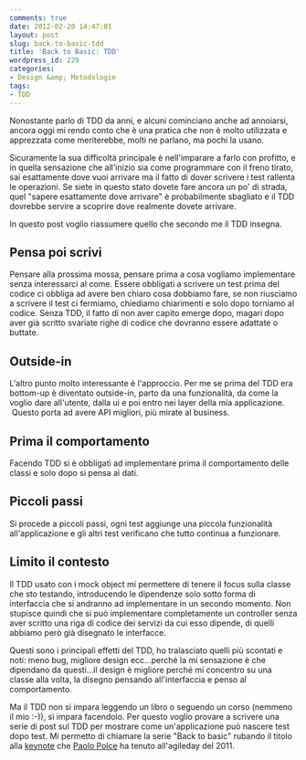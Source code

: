 ```yaml
---
comments: true
date: 2012-02-20 14:47:01
layout: post
slug: back-to-basic-tdd
title: 'Back to Basic: TDD'
wordpress_id: 229
categories:
- Design &amp; Metodologie
tags:
- TDD
---
```


Nonostante parlo di TDD da anni, e alcuni cominciano anche ad annoiarsi, ancora oggi mi rendo conto che è una pratica che non è molto utilizzata e apprezzata come meriterebbe, molti ne parlano, ma pochi la usano.

Sicuramente la sua difficoltà principale è nell'imparare a farlo con profitto, e in quella sensazione che all'inizio sia come programmare con il freno tirato, sai esattamente dove vuoi arrivare ma il fatto di dover scrivere i test rallenta le operazioni. Se siete in questo stato dovete fare ancora un po' di strada, quel "sapere esattamente dove arrivare" è probabilmente sbagliato e il TDD dovrebbe servire a scoprire dove realmente dovete arrivare.

In questo post voglio riassumere quello che secondo me il TDD insegna.


## Pensa poi scrivi


Pensare alla prossima mossa, pensare prima a cosa vogliamo implementare senza interessarci al come. Essere obbligati a scrivere un test prima del codice ci obbliga ad avere ben chiaro cosa dobbiamo fare, se non riusciamo a scrivere il test ci fermiamo, chiediamo chiarimenti e solo dopo torniamo al codice. Senza TDD, il fatto di non aver capito emerge dopo, magari dopo aver già scritto svariate righe di codice che dovranno essere adattate o buttate.


## Outside-in


L'altro punto molto interessante è l'approccio. Per me se prima del TDD era bottom-up è diventato outside-in, parto da una funzionalità, da come la voglio dare all'utente, dalla ui e poi entro nei layer della mia applicazione.  Questo porta ad avere API migliori, più mirate al business.


## Prima il comportamento


Facendo TDD si è obbligati ad implementare prima il comportamento delle classi e solo dopo si pensa ai dati.


## Piccoli passi


Si procede a piccoli passi, ogni test aggiunge una piccola funzionalità all'applicazione e gli altri test verificano che tutto continua a funzionare.


## Limito il contesto


Il TDD usato con i mock object mi permettere di tenere il focus sulla classe che sto testando, introducendo le dipendenze solo sotto forma di interfaccia che si andranno ad implementare in un secondo momento. Non stupisce quindi che si può implementare completamente un controller senza aver scritto una riga di codice dei servizi da cui esso dipende, di quelli abbiamo però già disegnato le interfacce.

Questi sono i principali effetti del TDD, ho tralasciato quelli più scontati e noti: meno bug, migliore design ecc...perché la mi sensazione è che dipendano da questi...il design è migliore perché mi concentro su una classe alla volta, la disegno pensando all'interfaccia e penso al comportamento.

Ma il TDD non si impara leggendo un libro o seguendo un corso (nemmeno il mio :-)), si impara facendolo. Per questo voglio provare a scrivere una serie di post sul TDD per mostrare come un'applicazione può nascere test dopo test. Mi permetto di chiamare la serie "Back to basic" rubando il titolo alla [keynote](http://www.agilemovement.it/video/back-to-basics-oop-and-design) che [Paolo Polce](https://twitter.com/paolopolce) ha tenuto all'agileday del 2011.


